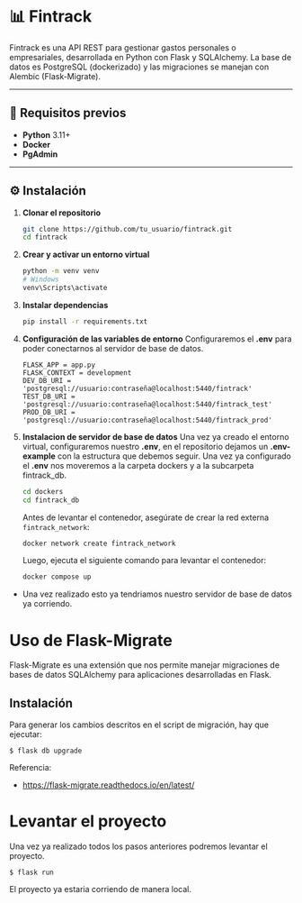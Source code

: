 
# 📊 Fintrack

Fintrack es una API REST para gestionar gastos personales o empresariales, desarrollada en Python con Flask y SQLAlchemy. La base de datos es PostgreSQL (dockerizado) y las migraciones se manejan con Alembic (Flask-Migrate).

---

## 🚀 Requisitos previos

- **Python** 3.11+  
- **Docker**  
- **PgAdmin**

---

## ⚙️ Instalación

1. **Clonar el repositorio**  
   ```bash
   git clone https://github.com/tu_usuario/fintrack.git
   cd fintrack

2. **Crear y activar un entorno virtual**  
   ```bash
   python -m venv venv
   # Windows
   venv\Scripts\activate
3. **Instalar dependencias**
   ```bash
   pip install -r requirements.txt

4. **Configuración de las variables de entorno**
Configuraremos el **.env** para poder conectarnos al servidor de base de datos.
   ```
   FLASK_APP = app.py
   FLASK_CONTEXT = development
   DEV_DB_URI = 'postgresql://usuario:contraseña@localhost:5440/fintrack'
   TEST_DB_URI = 'postgresql://usuario:contraseña@localhost:5440/fintrack_test'
   PROD_DB_URI = 'postgresql://usuario:contraseña@localhost:5440/fintrack_prod'
   ```
   
   
5. **Instalacion de servidor de base de datos**
Una vez ya creado el entorno virtual, configuraremos nuestro **.env**, en el repositorio dejamos un **.env-example** con la estructura que debemos seguir. Una vez ya configurado el **.env** nos moveremos a la carpeta dockers y a la subcarpeta fintrack_db.
   ```bash
   cd dockers
   cd fintrack_db
   ```
   
   Antes de levantar el contenedor, asegúrate de crear la red externa `fintrack_network`:
   ```bash
   docker network create fintrack_network
   ```

   Luego, ejecuta el siguiente comando para levantar el contenedor:
   ```bash
   docker compose up
   ```
   
- Una vez realizado esto ya tendriamos nuestro servidor de base de datos ya corriendo.


# Uso de Flask-Migrate
Flask-Migrate es una extensión que nos permite manejar migraciones de bases de datos SQLAlchemy para aplicaciones desarrolladas en Flask.

## Instalación
Para generar los cambios descritos en el script de migración, hay que ejecutar:

   `$ flask db upgrade`

Referencia:

- https://flask-migrate.readthedocs.io/en/latest/

# Levantar el proyecto
Una vez ya realizado todos los pasos anteriores podremos levantar el proyecto. 

   `$ flask run`

El proyecto ya estaria corriendo de manera local.
